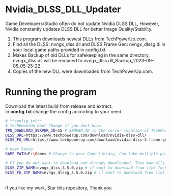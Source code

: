 # Nvidia_DLSS_DLL_Updater

Game Developers/Studio often do not update Nvidia DLSS DLL, However, Nvidia constantly updates DLSS DLL for better Image Quality/Stability.

1. This program downloads newest DLLs from TechPowerUp.com.
2. Find all the DLSS: nvngx_dlss.dll and DLSS Frame Gen: nvngx_dlssg.dl in your local game paths provided in config.txt.
3. Makes Backup of old DLLs for safekeeping in the same directory, nvngx_dlss.dll will be renamed to nvngx_dlss.dll_Backup_2023-09-05_05-25-22.
4. Copies of the new DLL were downloaded from TechPowerUp.com.

# Running the program
Download the latest build from release and extract.\
In **config.txt** change the config according to your need.
```bash
# **config.txt**
# TechPowerUp Dont Change if you dont know
TPU_DOWNLOAD_SERVER_ID=15 # SERVER_ID is the server location of TechPowerUp, 15=SG,14=NL,5=UK,3=USA-2
DLSS_URL=https://www.techpowerup.com/download/nvidia-dlss-dll/
DLSS_FG_URL=https://www.techpowerup.com/download/nvidia-dlss-3-frame-generation-dll/

# User Setup
GAME_PATH=E:\Games # Change to your Game Library, Can take multiple path with commna separator. Example E:\Games,G:\Games

# FI you do not want to download and already downloaded. Then manually then place the zip file in the same location of exe, and put name of the zip here
DLSS_ZIP_NAME=nvngx_dlss_3.5.0.zip # if want to download from link Techpowerup leave it blank or remove it
DLSS_FG_ZIP_NAME=nvngx_dlssg_3.5.0.zip # if want to download from link Techpowerup leave it blank or remove it
```
\
If you like my work, Star this repository, Thank you